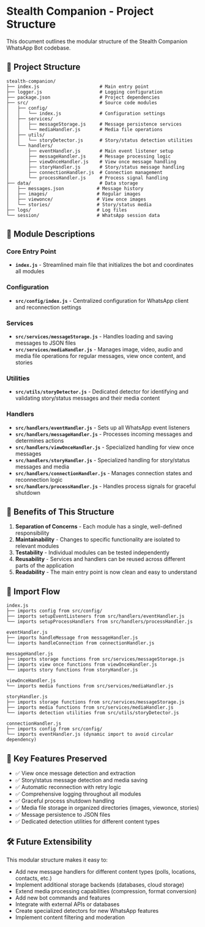 # Stealth Companion - Project Structure

This document outlines the modular structure of the Stealth Companion WhatsApp Bot codebase.

## 📁 Project Structure

```
stealth-companion/
├── index.js                      # Main entry point
├── logger.js                     # Logging configuration
├── package.json                  # Project dependencies
├── src/                          # Source code modules
│   ├── config/
│   │   └── index.js              # Configuration settings
│   ├── services/
│   │   ├── messageStorage.js     # Message persistence services
│   │   └── mediaHandler.js       # Media file operations
│   ├── utils/
│   │   └── storyDetector.js      # Story/status detection utilities
│   └── handlers/
│       ├── eventHandler.js       # Main event listener setup
│       ├── messageHandler.js     # Message processing logic
│       ├── viewOnceHandler.js    # View once message handling
│       ├── storyHandler.js       # Story/status message handling
│       ├── connectionHandler.js  # Connection management
│       └── processHandler.js     # Process signal handling
├── data/                         # Data storage
│   ├── messages.json            # Message history
│   ├── images/                  # Regular images
│   ├── viewonce/                # View once images
│   └── stories/                 # Story/status media
├── logs/                        # Log files
└── session/                     # WhatsApp session data
```

## 🔧 Module Descriptions

### Core Entry Point
- **`index.js`** - Streamlined main file that initializes the bot and coordinates all modules

### Configuration
- **`src/config/index.js`** - Centralized configuration for WhatsApp client and reconnection settings

### Services
- **`src/services/messageStorage.js`** - Handles loading and saving messages to JSON files
- **`src/services/mediaHandler.js`** - Manages image, video, audio and media file operations for regular messages, view once content, and stories

### Utilities
- **`src/utils/storyDetector.js`** - Dedicated detector for identifying and validating story/status messages and their media content

### Handlers
- **`src/handlers/eventHandler.js`** - Sets up all WhatsApp event listeners
- **`src/handlers/messageHandler.js`** - Processes incoming messages and determines actions
- **`src/handlers/viewOnceHandler.js`** - Specialized handling for view once messages
- **`src/handlers/storyHandler.js`** - Specialized handling for story/status messages and media
- **`src/handlers/connectionHandler.js`** - Manages connection states and reconnection logic
- **`src/handlers/processHandler.js`** - Handles process signals for graceful shutdown

## 🚀 Benefits of This Structure

1. **Separation of Concerns** - Each module has a single, well-defined responsibility
2. **Maintainability** - Changes to specific functionality are isolated to relevant modules
3. **Testability** - Individual modules can be tested independently
4. **Reusability** - Services and handlers can be reused across different parts of the application
5. **Readability** - The main entry point is now clean and easy to understand

## 🔄 Import Flow

```
index.js
├── imports config from src/config/
├── imports setupEventListeners from src/handlers/eventHandler.js
└── imports setupProcessHandlers from src/handlers/processHandler.js

eventHandler.js
├── imports handleMessage from messageHandler.js
└── imports handleConnection from connectionHandler.js

messageHandler.js
├── imports storage functions from src/services/messageStorage.js
├── imports view once functions from viewOnceHandler.js
└── imports story functions from storyHandler.js

viewOnceHandler.js
└── imports media functions from src/services/mediaHandler.js

storyHandler.js
├── imports storage functions from src/services/messageStorage.js
├── imports media functions from src/services/mediaHandler.js
└── imports detection utilities from src/utils/storyDetector.js

connectionHandler.js
├── imports config from src/config/
└── imports eventHandler.js (dynamic import to avoid circular dependency)
```

## 📝 Key Features Preserved

- ✅ View once message detection and extraction
- ✅ Story/status message detection and media saving
- ✅ Automatic reconnection with retry logic
- ✅ Comprehensive logging throughout all modules
- ✅ Graceful process shutdown handling
- ✅ Media file storage in organized directories (images, viewonce, stories)
- ✅ Message persistence to JSON files
- ✅ Dedicated detection utilities for different content types

## 🛠️ Future Extensibility

This modular structure makes it easy to:
- Add new message handlers for different content types (polls, locations, contacts, etc.)
- Implement additional storage backends (databases, cloud storage)
- Extend media processing capabilities (compression, format conversion)
- Add new bot commands and features
- Integrate with external APIs or databases
- Create specialized detectors for new WhatsApp features
- Implement content filtering and moderation
